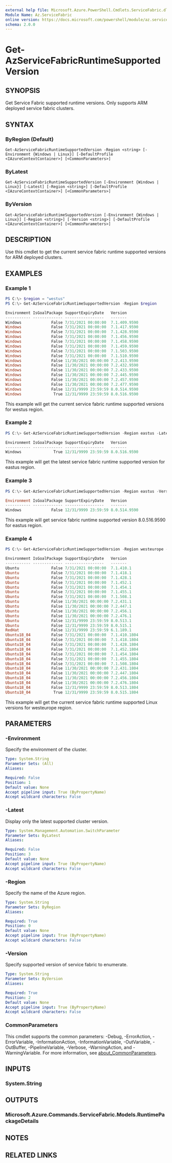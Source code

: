 ```yaml
---
external help file: Microsoft.Azure.PowerShell.Cmdlets.ServiceFabric.dll-Help.xml
Module Name: Az.ServiceFabric
online version: https://docs.microsoft.com/powershell/module/az.servicefabric/Get-AzServiceFabricRuntimeSupportedVersion
schema: 2.0.0
---
```


# Get-AzServiceFabricRuntimeSupportedVersion

## SYNOPSIS
Get Service Fabric supported runtime versions. Only supports ARM deployed service fabric clusters.

## SYNTAX

### ByRegion (Default)
```
Get-AzServiceFabricRuntimeSupportedVersion -Region <string> [-Environment {Windows | Linux}] [-DefaultProfile <IAzureContextContainer>] [<CommonParameters>]
```

### ByLatest
```
Get-AzServiceFabricRuntimeSupportedVersion [-Environment {Windows | Linux}] [-Latest] [-Region <string>] [-DefaultProfile <IAzureContextContainer>] [<CommonParameters>]
```

### ByVersion
```
Get-AzServiceFabricRuntimeSupportedVersion [-Environment {Windows | Linux}] [-Region <string>] [-Version <string>] [-DefaultProfile <IAzureContextContainer>] [<CommonParameters>]
```

## DESCRIPTION
Use this cmdlet to get the current service fabric runtime supported versions for ARM deployed clusters.

## EXAMPLES

### Example 1
```powershell
PS C:\> $region = "westus"
PS C:\> Get-AzServiceFabricRuntimeSupportedVersion -Region $region

Environment IsGoalPackage SupportExpiryDate   Version
----------- ------------- -----------------   -------
Windows             False 7/31/2021 00:00:00  7.1.409.9590
Windows             False 7/31/2021 00:00:00  7.1.417.9590
Windows             False 7/31/2021 00:00:00  7.1.428.9590
Windows             False 7/31/2021 00:00:00  7.1.456.9590
Windows             False 7/31/2021 00:00:00  7.1.458.9590
Windows             False 7/31/2021 00:00:00  7.1.459.9590
Windows             False 7/31/2021 00:00:00  7.1.503.9590
Windows             False 7/31/2021 00:00:00  7.1.510.9590
Windows             False 11/30/2021 00:00:00 7.2.413.9590
Windows             False 11/30/2021 00:00:00 7.2.432.9590
Windows             False 11/30/2021 00:00:00 7.2.433.9590
Windows             False 11/30/2021 00:00:00 7.2.445.9590
Windows             False 11/30/2021 00:00:00 7.2.457.9590
Windows             False 11/30/2021 00:00:00 7.2.477.9590
Windows             False 12/31/9999 23:59:59 8.0.514.9590
Windows              True 12/31/9999 23:59:59 8.0.516.9590
```

This example will get the current service fabric runtime supported versions for westus region.

### Example 2
```powershell
PS C:\> Get-AzServiceFabricRuntimeSupportedVersion -Region eastus -Latest

Environment IsGoalPackage SupportExpiryDate   Version
----------- ------------- -----------------   -------
Windows              True 12/31/9999 23:59:59 8.0.516.9590
```

This example will get the latest service fabric runtime supported version for eastus region.

### Example 3
```powershell
PS C:\> Get-AzServiceFabricRuntimeSupportedVersion -Region eastus -Version 8.0.514.9590

Environment IsGoalPackage SupportExpiryDate   Version
----------- ------------- -----------------   -------
Windows             False 12/31/9999 23:59:59 8.0.514.9590
```

This example will get service fabric runtime supported version 8.0.516.9590 for eastus region.

### Example 4
```powershell
PS C:\> Get-AzServiceFabricRuntimeSupportedVersion -Region westeurope -Environment Linux

Environment IsGoalPackage SupportExpiryDate   Version
----------- ------------- -----------------   -------
Ubuntu              False 7/31/2021 00:00:00  7.1.410.1
Ubuntu              False 7/31/2021 00:00:00  7.1.418.1
Ubuntu              False 7/31/2021 00:00:00  7.1.428.1
Ubuntu              False 7/31/2021 00:00:00  7.1.452.1
Ubuntu              False 7/31/2021 00:00:00  7.1.454.1
Ubuntu              False 7/31/2021 00:00:00  7.1.455.1
Ubuntu              False 7/31/2021 00:00:00  7.1.508.1
Ubuntu              False 11/30/2021 00:00:00 7.2.431.1
Ubuntu              False 11/30/2021 00:00:00 7.2.447.1
Ubuntu              False 11/30/2021 00:00:00 7.2.456.1
Ubuntu              False 11/30/2021 00:00:00 7.2.476.1
Ubuntu              False 12/31/9999 23:59:59 8.0.513.1
Ubuntu              False 12/31/9999 23:59:59 8.0.515.1
RedHat              False 12/31/9999 23:59:59 6.1.189.1
Ubuntu18_04         False 7/31/2021 00:00:00  7.1.410.1804
Ubuntu18_04         False 7/31/2021 00:00:00  7.1.418.1804
Ubuntu18_04         False 7/31/2021 00:00:00  7.1.428.1804
Ubuntu18_04         False 7/31/2021 00:00:00  7.1.452.1804
Ubuntu18_04         False 7/31/2021 00:00:00  7.1.454.1804
Ubuntu18_04         False 7/31/2021 00:00:00  7.1.455.1804
Ubuntu18_04         False 7/31/2021 00:00:00  7.1.508.1804
Ubuntu18_04         False 11/30/2021 00:00:00 7.2.431.1804
Ubuntu18_04         False 11/30/2021 00:00:00 7.2.447.1804
Ubuntu18_04         False 11/30/2021 00:00:00 7.2.456.1804
Ubuntu18_04         False 11/30/2021 00:00:00 7.2.476.1804
Ubuntu18_04         False 12/31/9999 23:59:59 8.0.513.1804
Ubuntu18_04          True 12/31/9999 23:59:59 8.0.515.1804
```

This example will get the current service fabric runtime supported Linux versions for westeurope region.

## PARAMETERS

### -Environment
Specify the environment of the cluster.

```yaml
Type: System.String
Parameter Sets: (All)
Aliases:

Required: False
Position: 1
Default value: None
Accept pipeline input: True (ByPropertyName)
Accept wildcard characters: False
```

### -Latest
Display only the latest supported cluster version.

```yaml
Type: System.Management.Automation.SwitchParameter
Parameter Sets: ByLatest
Aliases: 

Required: False
Position: 3
Default value: None
Accept pipeline input: True (ByPropertyName)
Accept wildcard characters: False
```

### -Region
Specify the name of the Azure region.

```yaml
Type: System.String
Parameter Sets: ByRegion
Aliases:

Required: True
Position: 0
Default value: None
Accept pipeline input: True (ByPropertyName)
Accept wildcard characters: False
```

### -Version
Specify supported version of service fabric to enumerate.

```yaml
Type: System.String
Parameter Sets: ByVersion
Aliases:

Required: True
Position: 2
Default value: None
Accept pipeline input: True (ByPropertyName)
Accept wildcard characters: False
```

### CommonParameters
This cmdlet supports the common parameters: -Debug, -ErrorAction, -ErrorVariable, -InformationAction, -InformationVariable, -OutVariable, -OutBuffer, -PipelineVariable, -Verbose, -WarningAction, and -WarningVariable. For more information, see [about_CommonParameters](http://go.microsoft.com/fwlink/?LinkID=113216).

## INPUTS

### System.String

## OUTPUTS

### Microsoft.Azure.Commands.ServiceFabric.Models.RuntimePackageDetails

## NOTES

## RELATED LINKS
